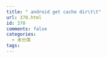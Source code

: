 ```yaml
---
title: " android get cache dir\t\t"
url: 370.html
id: 370
comments: false
categories:
  - 未分类
tags:
---
```

